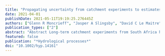 ```yaml
---
title: "Propagating uncertainty from catchment experiments to estimates of streamflow reduction by invasive alien plants in southwestern South Africa"
date: 2021-04-01
publishDate: 2021-05-11T19:19:25.276445Z
authors: ["Glenn R Moncrieff", "Jasper A Slingsby", "David C Le Maitre"]
publication_types: ["2"]
abstract: "Abstract Long-term catchment experiments from South Africa have demonstrated that afforestation of grasslands and shrublands significantly reduces surface-water runoff. These results have guided the country's forestry policy and the implementation of a national Invasive Alien Plant (IAP) control programme for the past few decades. Unfortunately, woody IAP densities continue to increase, compounding existing threats to water security from population growth and climatic change. Decision makers need defensible estimates of the impacts of afforestation or invasions on runoff to weigh up alternative land use options, or guide investment of limited resources into ecosystem restoration through IAP clearing versus engineering-based water-augmentation schemes. Existing attempts to extrapolate the impacts observed in catchment afforestation experiments to broad-scale IAP impacts give no indication of uncertainty. Globally, the uncertainty inherent in the results from paired-catchment experiments is seldom propagated into subsequent analyses making use of these data. We present a fully reproducible Bayesian model that propagates uncertainty from input data to final estimates of changes in streamflow when extrapolating from catchment experiments to broader landscapes. We apply our model to South Africa's catchment experiment data, estimating streamflow losses to plantations and analogous plant invasions in the catchments of southwestern South Africa, including uncertainty. We estimate that regional streamflow is reduced by 304 million m3 or 4.14% annually as a result of IAPs, with an upper estimate of 408 million m3 (5.54%) and a lower estimate of 267 million m3 (3.63%). Our model quantifies uncertainty associated with all parameters and their contribution to overall uncertainty, helping guide future research needs. Acknowledging and quantifying inherent uncertainty enables more defensible decisions regarding water resource management."
featured: false
publication: "*Hydrological processes*"
doi: "10.1002/hyp.14161"
---
```


